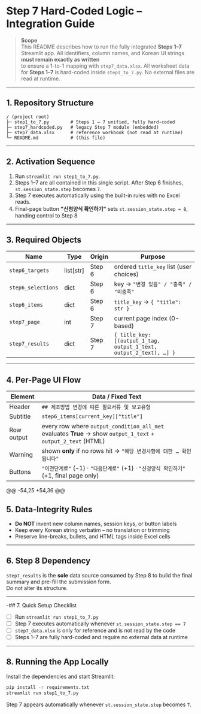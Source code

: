 # Step 7 Hard-Coded Logic – Integration Guide

> **Scope**  
> This README describes how to run the fully integrated **Steps 1–7** Streamlit app.
> All identifiers, column names, and Korean UI strings **must remain exactly as written**  
> to ensure a 1-to-1 mapping with `step7_data.xlsx`.
> All worksheet data for **Steps&nbsp;1–7** is hard-coded inside `step1_to_7.py`.
> No external files are read at runtime.

---

## 1. Repository Structure

    / (project root)
    ├─ step1_to_7.py        # Steps 1 – 7 unified, fully hard-coded
    ├─ step7_hardcoded.py   # legacy Step 7 module (embedded)
    ├─ step7_data.xlsx      # reference workbook (not read at runtime)
    └─ README.md            # (this file)

---

## 2. Activation Sequence

1. Run `streamlit run step1_to_7.py`.
2. Steps 1–7 are all contained in this single script. After Step 6 finishes, `st.session_state.step` becomes `7`.
3. Step 7 executes automatically using the built-in rules with no Excel reads.
4. Final-page button **"신청양식 확인하기"** sets `st.session_state.step = 8`, handing control to Step 8

---

## 3. Required Objects

| Name | Type | Origin | Purpose |
|------|------|--------|---------|
| `step6_targets`      | list[str] | Step 6 | ordered `title_key` list (user choices) |
| `step6_selections`   | dict      | Step 6 | key → `"변경 있음" / "충족" / "미충족"` |
| `step6_items`        | dict      | Step 6 | `title_key` → `{ "title": str }` |
| `step7_page`         | int       | Step 7 | current page index (0-based) |
| `step7_results`      | dict      | Step 7 | `{ title_key: [(output_1_tag, output_1_text, output_2_text), …] }` |

---

## 4. Per-Page UI Flow

| Element | Data / Fixed Text |
|---------|-------------------|
| Header   | `## 제조방법 변경에 따른 필요서류 및 보고유형` |
| Subtitle | `step6_items[current_key]["title"]` |
| Row output | every row where `output_condition_all_met` evaluates **True** → show `output_1_text` + `output_2_text` (HTML) |
| Warning   | shown **only** if no rows hit → `"해당 변경사항에 대한 … 확인됩니다"` |
| Buttons   | `"이전단계로"` (−1) · `"다음단계로"` (+1) · `"신청양식 확인하기"` (+1, final page only) |
@@ -54,25 +54,36 @@
## 5. Data-Integrity Rules

* **Do NOT** invent new column names, session keys, or button labels  
* Keep every Korean string verbatim – no translation or trimming  
* Preserve line-breaks, bullets, and HTML tags inside Excel cells

---

## 6. Step 8 Dependency

`step7_results` is the **sole** data source consumed by Step 8 to build the final
summary and pre-fill the submission form.  
Do not alter its structure.

---

-## 7. Quick Setup Checklist

- [ ] Run `streamlit run step1_to_7.py`
- [ ] Step 7 executes automatically whenever `st.session_state.step == 7`
- [ ] `step7_data.xlsx` is only for reference and is not read by the code
- [ ] Steps 1–7 are fully hard-coded and require no external data at runtime

---

## 8. Running the App Locally

Install the dependencies and start Streamlit:

```bash
pip install -r requirements.txt
streamlit run step1_to_7.py
```

Step 7 appears automatically whenever `st.session_state.step` becomes `7`.
